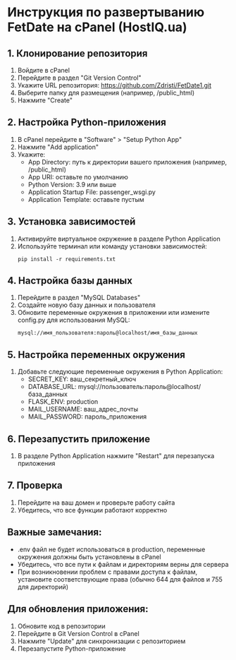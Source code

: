 # Инструкция по развертыванию FetDate на cPanel (HostIQ.ua)

## 1. Клонирование репозитория
1. Войдите в cPanel
2. Перейдите в раздел "Git Version Control"
3. Укажите URL репозитория: https://github.com/Zdristi/FetDate1.git
4. Выберите папку для размещения (например, /public_html)
5. Нажмите "Create"

## 2. Настройка Python-приложения
1. В cPanel перейдите в "Software" > "Setup Python App"
2. Нажмите "Add application"
3. Укажите:
   - App Directory: путь к директории вашего приложения (например, /public_html)
   - App URI: оставьте по умолчанию
   - Python Version: 3.9 или выше
   - Application Startup File: passenger_wsgi.py
   - Application Template: оставьте пустым

## 3. Установка зависимостей
1. Активируйте виртуальное окружение в разделе Python Application
2. Используйте терминал или команду установки зависимостей:
   ```
   pip install -r requirements.txt
   ```

## 4. Настройка базы данных
1. Перейдите в раздел "MySQL Databases"
2. Создайте новую базу данных и пользователя
3. Обновите переменные окружения в приложении или измените config.py для использования MySQL:
   ```
   mysql://имя_пользователя:пароль@localhost/имя_базы_данных
   ```

## 5. Настройка переменных окружения
1. Добавьте следующие переменные окружения в Python Application:
   - SECRET_KEY: ваш_секретный_ключ
   - DATABASE_URL: mysql://пользователь:пароль@localhost/база_данных
   - FLASK_ENV: production
   - MAIL_USERNAME: ваш_адрес_почты
   - MAIL_PASSWORD: пароль_приложения

## 6. Перезапустить приложение
1. В разделе Python Application нажмите "Restart" для перезапуска приложения

## 7. Проверка
1. Перейдите на ваш домен и проверьте работу сайта
2. Убедитесь, что все функции работают корректно

## Важные замечания:
- .env файл не будет использоваться в production, переменные окружения должны быть установлены в cPanel
- Убедитесь, что все пути к файлам и директориям верны для сервера
- При возникновении проблем с правами доступа к файлам, установите соответствующие права (обычно 644 для файлов и 755 для директорий)

## Для обновления приложения:
1. Обновите код в репозитории
2. Перейдите в Git Version Control в cPanel
3. Нажмите "Update" для синхронизации с репозиторием
4. Перезапустите Python-приложение